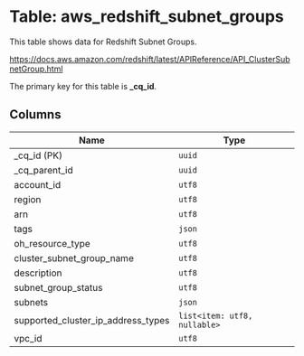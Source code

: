 # Table: aws_redshift_subnet_groups

This table shows data for Redshift Subnet Groups.

https://docs.aws.amazon.com/redshift/latest/APIReference/API_ClusterSubnetGroup.html

The primary key for this table is **_cq_id**.

## Columns

| Name          | Type          |
| ------------- | ------------- |
|_cq_id (PK)|`uuid`|
|_cq_parent_id|`uuid`|
|account_id|`utf8`|
|region|`utf8`|
|arn|`utf8`|
|tags|`json`|
|oh_resource_type|`utf8`|
|cluster_subnet_group_name|`utf8`|
|description|`utf8`|
|subnet_group_status|`utf8`|
|subnets|`json`|
|supported_cluster_ip_address_types|`list<item: utf8, nullable>`|
|vpc_id|`utf8`|